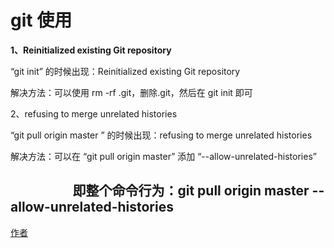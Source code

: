 # git 使用
**1、Reinitialized existing Git repository**

“git init” 的时候出现：Reinitialized existing Git repository

解决方法：可以使用 rm -rf .git，删除.git，然后在 git init 即可

2、refusing to merge unrelated histories


“git pull origin master ” 的时候出现：refusing to merge unrelated histories

解决方法：可以在 “git pull origin master” 添加 “--allow-unrelated-histories”

                    即整个命令行为：git pull origin master --allow-unrelated-histories
--------------------- 
[作者](https://blog.csdn.net/u014361280/article/details/79406928 )
